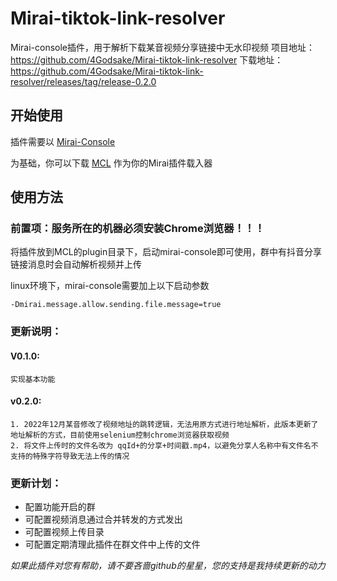 # Mirai-tiktok-link-resolver
Mirai-console插件，用于解析下载某音视频分享链接中无水印视频
项目地址：https://github.com/4Godsake/Mirai-tiktok-link-resolver
下载地址：https://github.com/4Godsake/Mirai-tiktok-link-resolver/releases/tag/release-0.2.0
## 开始使用

插件需要以 [Mirai-Console](https://github.com/mamoe/mirai)

为基础，你可以下载 [MCL](https://github.com/iTXTech/mirai-console-loader/releases) 作为你的Mirai插件载入器

## 使用方法

### 前置项：服务所在的机器必须安装Chrome浏览器！！！

将插件放到MCL的plugin目录下，启动mirai-console即可使用，群中有抖音分享链接消息时会自动解析视频并上传

linux环境下，mirai-console需要加上以下启动参数
```
-Dmirai.message.allow.sending.file.message=true
```

### 更新说明：
#### V0.1.0:
    实现基本功能
#### v0.2.0:
    1. 2022年12月某音修改了视频地址的跳转逻辑，无法用原方式进行地址解析，此版本更新了地址解析的方式，目前使用selenium控制chrome浏览器获取视频
    2. 将文件上传时的文件名改为 qqId+的分享+时间戳.mp4，以避免分享人名称中有文件名不支持的特殊字符导致无法上传的情况

### 更新计划：
* 配置功能开启的群
* 可配置视频消息通过合并转发的方式发出
* 可配置视频上传目录
* 可配置定期清理此插件在群文件中上传的文件

*如果此插件对您有帮助，请不要吝啬github的星星，您的支持是我持续更新的动力*